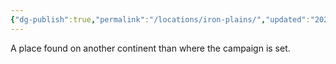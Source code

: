 ```yaml
---
{"dg-publish":true,"permalink":"/locations/iron-plains/","updated":"2025-01-14T21:03:47.432+00:00"}
---
```


A place found on another continent than where the campaign is set.